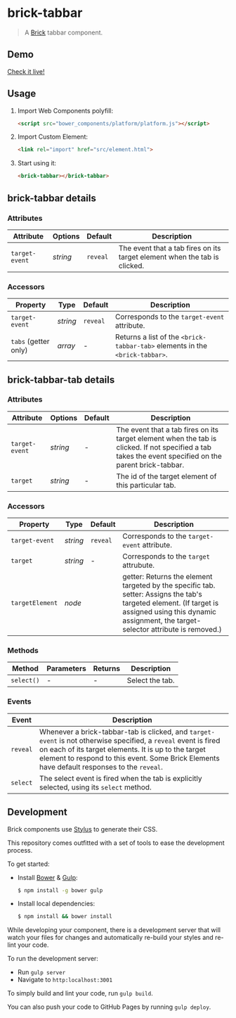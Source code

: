 # brick-tabbar

> A [Brick](https://github.com/mozilla/brick/) tabbar component.

## Demo

[Check it live!](http://mozbrick.github.io/brick-tabbar)

## Usage

1. Import Web Components polyfill:

    ```html
    <script src="bower_components/platform/platform.js"></script>
    ```

2. Import Custom Element:

    ```html
    <link rel="import" href="src/element.html">
    ```

3. Start using it:

    ```html
    <brick-tabbar></brick-tabbar>
    ```

## brick-tabbar details

### Attributes

Attribute     | Options     | Default      | Description
---           | ---         | ---          | ---
`target-event`| *string*    | `reveal`     | The event that a tab fires on its target element when the tab is clicked.

### Accessors

Property            | Type        | Default      | Description
---                 | ---         | ---          | ---
`target-event`      | *string*    | `reveal`     | Corresponds to the `target-event` attribute.
`tabs` (getter only)| *array*     | -            | Returns a list of the `<brick-tabbar-tab>` elements in the `<brick-tabbar>`.

## brick-tabbar-tab details

### Attributes

Attribute     | Options     | Default      | Description
---           | ---         | ---          | ---
`target-event`| *string*    | -            | The event that a tab fires on its target element when the tab is clicked. If not specified a tab takes the event specified on the parent brick-tabbar.
`target`      | *string*    | -            | The id of the target element of this particular tab.

### Accessors

Property       | Type        | Default      | Description
---            | ---         | ---          | ---
`target-event` | *string*    | `reveal`     | Corresponds to the `target-event` attribute.
`target`       | *string*    | -            | Corresponds to the `target` attrubute.
`targetElement`| *node*      |              | getter: Returns the element targeted by the specific tab. setter: Assigns the tab's targeted element. (If target is assigned using this dynamic assignment, the target-selector attribute is removed.)

### Methods

Method        | Parameters   | Returns     | Description
---           | ---          | ---         | ---
`select()`    | -            | -           | Select the tab.

### Events

Event         | Description
---           | ---
`reveal`      | Whenever a brick-tabbar-tab is clicked, and `target-event` is not otherwise specified, a `reveal` event is fired on each of its target elements. It is up to the target element to respond to this event. Some Brick Elements have default responses to the `reveal`.
`select`      | The select event is fired when the tab is explicitly selected, using its `select` method.

## Development

Brick components use [Stylus](http://learnboost.github.com/stylus/) to generate their CSS.

This repository comes outfitted with a set of tools to ease the development process.

To get started:

* Install [Bower](http://bower.io/) & [Gulp](http://gulpjs.com/):

    ```sh
    $ npm install -g bower gulp
    ```

* Install local dependencies:

    ```sh
    $ npm install && bower install
    ```

While developing your component, there is a development server that will watch your files for changes and automatically re-build your styles and re-lint your code.

To run the development server:

* Run `gulp server`
* Navigate to `http:localhost:3001`

To simply build and lint your code, run `gulp build`.

You can also push your code to GitHub Pages by running `gulp deploy`.
